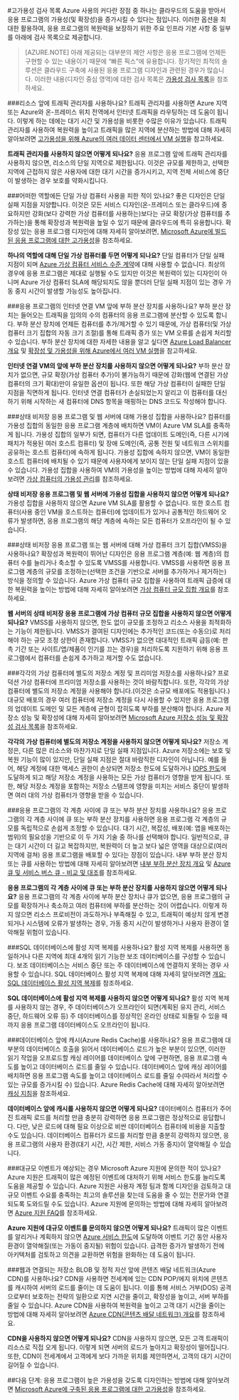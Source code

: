 <properties
   pageTitle="고가용성 검사 목록 | Microsoft Azure"
   description="Azure에서 응용 프로그램 가용성을 향상시키도록 설정하고 조치할 수 있는 빠른 검사 목록."
   services=""
   documentationCenter="na"
   authors="adamglick"
   manager="saladki"
   editor=""/>

<tags
   ms.service="resiliency"
   ms.devlang="na"
   ms.topic="article"
   ms.tgt_pltfrm="na"
   ms.workload="na"
   ms.date="08/18/2016"
   ms.author="aglick"/>

#고가용성 검사 목록
Azure 사용의 커다란 장점 중 하나는 클라우드의 도움을 받아서 응용 프로그램의 가용성(및 확장성)을 증가시킬 수 있다는 점입니다. 이러한 옵션을 최대한 활용하여, 응용 프로그램의 복원력을 보장하기 위한 주요 인프라 기본 사항 중 일부를 아래에 검사 목록으로 제공합니다.

>[AZURE.NOTE] 아래 제공되는 대부분의 제안 사항은 응용 프로그램에 언제든 구현할 수 있는 내용이기 때문에 “빠른 픽스”에 유용합니다. 장기적인 최적의 솔루션은 클라우드 구축에 사용된 응용 프로그램 디자인과 관련된 경우가 많습니다. 이러한 내용(디자인 중심 영역)에 대한 검사 목록은 [가용성 검사 목록](../best-practices-availability-checklist.md)을 참조하세요.

###리소스 앞에 트래픽 관리자를 사용하나요?
트래픽 관리자를 사용하면 Azure 지역 또는 Azure와 온-프레미스 위치 전역에서 인터넷 트래픽을 라우팅하는 데 도움이 됩니다. 이렇게 하는 데에는 대기 시간 및 가용성을 비롯한 수많은 이유가 있습니다. 트래픽 관리자를 사용하여 복원력을 높이고 트래픽을 많은 지역에 분산하는 방법에 대해 자세히 알아보려면 [고가용성을 위해 Azure의 여러 데이터 센터에서 VM 실행](../guidance/guidance-compute-multiple-datacenters.md)을 참고하세요.

__트래픽 관리자를 사용하지 않으면 어떻게 되나요?__ 응용 프로그램 앞에 트래픽 관리자를 사용하지 않으면, 리소스의 단일 지역으로 제한됩니다. 이것은 규모를 제한하고, 선택한 지역에 근접하지 않은 사용자에 대한 대기 시간을 증가시키고, 지역 전체 서비스에 중단이 발생하는 경우 보호를 약화시킵니다.

###어떠한 역할에든 단일 가상 컴퓨터 사용을 피한 적이 있나요?
좋은 디자인은 단일 실패 지점을 지양합니다. 이것은 모든 서비스 디자인(온-프레미스 또는 클라우드)에 중요하지만 강화(보다 강력한 가상 컴퓨터를 사용하는)보다는 규모 확장(가상 컴퓨터를 추가하는)을 통해 확장성과 복원력을 높일 수 있기 때문에 클라우드에 특히 유용합니다. 확장성 있는 응용 프로그램 디자인에 대해 자세히 알아보려면, [Microsoft Azure에 빌드된 응용 프로그램에 대한 고가용성](resiliency-high-availability-azure-applications.md)을 참조하세요.

__하나의 역할에 대해 단일 가상 컴퓨터를 두면 어떻게 되나요?__ 단일 컴퓨터가 단일 실패 지점이 되며 [Azure 가상 컴퓨터 서비스 수준 계약](https://azure.microsoft.com/support/legal/sla/virtual-machines/v1_0/)에 대해 사용할 수 없습니다. 최상의 경우에 응용 프로그램은 제대로 실행될 수도 있지만 이것은 복원력이 있는 디자인이 아니며 Azure 가상 컴퓨터 SLA에 해당되지도 않을 뿐더러 단일 실패 지점이 있는 경우 가동 중지 시간이 발생할 가능성도 높아집니다.

###응용 프로그램의 인터넷 연결 VM 앞에 부하 분산 장치를 사용하나요?
부하 분산 장치는 들어오는 트래픽을 임의의 수의 컴퓨터의 응용 프로그램에 분산할 수 있도록 합니다. 부하 분산 장치에 언제든 컴퓨터를 추가/제거할 수 있기 때문에, 가상 컴퓨터(및 가상 컴퓨터 크기 집합의 자동 크기 조절)를 통해 트래픽 증가 또는 VM 오류를 손쉽게 처리할 수 있습니다. 부하 분산 장치에 대한 자세한 내용을 알고 싶다면 [Azure Load Balancer 개요](../load-balancer/load-balancer-overview.md) 및 [확장성 및 가용성을 위해 Azure에서 여러 VM 실행](../guidance/guidance-compute-multi-vm.md)을 참고하세요.

__인터넷 연결 VM의 앞에 부하 분산 장치를 사용하지 않으면 어떻게 되나요?__ 부하 분산 장치가 없으면, 규모 확장(가상 컴퓨터 추가)이 불가능하기 때문에 강화(웹에 연결된 가상 컴퓨터의 크기 확대)만이 유일한 옵션이 됩니다. 또한 해당 가상 컴퓨터이 실패한 단일 지점을 직면하게 됩니다. 인터넷 연결 컴퓨터가 손실되었는지 알리고 이 컴퓨터를 대신하기 위해 시작하는 새 컴퓨터에 DNS 항목을 매핑하는 DNS 코드도 작성해야 합니다.

###상태 비저장 응용 프로그램 및 웹 서버에 대해 가용성 집합을 사용하나요?
컴퓨터를 가용성 집합의 동일한 응용 프로그램 계층에 배치하면 VM이 Azure VM SLA를 충족하게 됩니다. 가용성 집합의 일부가 되면, 컴퓨터가 다른 업데이트 도메인(즉, 다른 시기에 패치가 적용된 여러 호스트 컴퓨터) 및 장애 도메인(즉, 공통 전원 및 네트워크 스위치를 공유하는 호스트 컴퓨터)에 속하게 됩니다. 가용성 집합에 속하지 않으면, VM이 동일한 호스트 컴퓨터에 배치될 수 있기 때문에 사용자에게 보이지 않는 단일 실패 지점이 있을 수 있습니다. 가용성 집합을 사용하여 VM의 가용성을 높이는 방법에 대해 자세히 알아보려면 [가상 컴퓨터의 가용성 관리](../virtual-machines/virtual-machines-windows-manage-availability.md)를 참조하세요.

__상태 비저장 응용 프로그램 및 웹 서버에 가용성 집합을 사용하지 않으면 어떻게 되나요?__ 가용성 집합을 사용하지 않으면 Azure VM SLA를 활용할 수 없습니다. 또한 호스트 컴퓨터(사용 중인 VM을 호스트하는 컴퓨터)에 업데이트가 있거나 공통적인 하드웨어 오류가 발생하면, 응용 프로그램의 해당 계층에 속하는 모든 컴퓨터가 오프라인이 될 수 있습니다.

###상태 비저장 응용 프로그램 또는 웹 서버에 대해 가상 컴퓨터 크기 집합(VMSS)을 사용하나요?
확장성과 복원력이 뛰어난 디자인은 응용 프로그램 계층(예: 웹 계층)의 컴퓨터 수를 늘리거나 축소할 수 있도록 VMSS를 사용합니다. VMSS를 사용하면 응용 프로그램 계층의 규모를 조정하는(선택한 조건을 기반으로 서버를 추가하거나 제거하는) 방식을 정의할 수 있습니다. Azure 가상 컴퓨터 규모 집합을 사용하여 트래픽 급증에 대한 복원력을 높이는 방법에 대해 자세히 알아보려면 [가상 컴퓨터 규모 집합 개요](../virtual-machine-scale-sets/virtual-machine-scale-sets-overview.md)를 참조하세요.

__웹 서버의 상태 비저장 응용 프로그램에 가상 컴퓨터 규모 집합을 사용하지 않으면 어떻게 되나요?__ VMSS를 사용하지 않으면, 한도 없이 규모를 조정하고 리소스 사용을 최적화하는 기능이 제한됩니다. VMSS가 결여된 디자인에는 추가적인 코드(또는 수동으)로 처리해야 하는 규모 조정 상한이 존재합니다. VMSS가 없으면 대대적인 트래픽 급등(예: 판촉 기간 또는 사이트/앱/제품이 인기를 끄는 경우)을 처리하도록 지원하기 위해 응용 프로그램에서 컴퓨터를 손쉽게 추가하고 제거할 수도 없습니다.

###각각의 가상 컴퓨터에 별도의 저장소 계정 및 프리미엄 저장소를 사용하나요?
프로덕션 가상 컴퓨터에 프리미엄 저장소를 사용하는 것이 바람직합니다. 또한, 각각의 가상 컴퓨터에 별도의 저장소 계정을 사용해야 합니다.(이것은 소규모 배포에도 적용됩니다.) 대규모 배포의 경우 여러 컴퓨터에 저장소 계정을 다시 사용할 수 있지만 응용 프로그램의 업데이트 도메인 및 모든 계층에 균형이 잡히도록 부하를 분산해야 합니다. Azure 저장소 성능 및 확장성에 대해 자세히 알아보려면 [Microsoft Azure 저장소 성능 및 확장성 검사 목록](../storage/storage-performance-checklist.md)을 참조하세요.

__각각의 가상 컴퓨터에 별도의 저장소 계정을 사용하지 않으면 어떻게 되나요?__ 저장소 계정은, 다른 많은 리소스와 마찬가지로 단일 실패 지점입니다. Azure 저장소에는 보호 및 복원 기능이 많이 있지만, 단일 실패 지점은 절대 바람직한 디자인이 아닙니다. 예를 들어, 해당 계정에 대한 액세스 권한이 손상되면 저장소 한도에 도달하거나 [IOPS 한도](../azure-subscription-service-limits.md#virtual-machine-disk-limits)에 도달하게 되고 해당 저장소 계정을 사용하는 모든 가상 컴퓨터가 영향을 받게 됩니다. 또한, 해당 저장소 계정을 포함하는 저장소 스탬프에 영향을 미치는 서비스 중단이 발생하면 여러 대의 가상 컴퓨터가 영향을 받을 수 있습니다.

###응용 프로그램의 각 계층 사이에 큐 또는 부하 분산 장치를 사용하나요?
응용 프로그램의 각 계층 사이에 큐 또는 부하 분산 장치를 사용하면 응용 프로그램 각 계층의 규모를 독립적으로 손쉽게 조정할 수 있습니다. 대기 시간, 복잡성, 배포(예: 앱을 배포하는 범위)의 필요성을 기반으로 이 두 가지 기술 중 하나를 선택해야 합니다. 일반적으로, 큐는 대기 시간이 더 길고 복잡하지만, 복원력이 더 높고 보다 넓은 영역을 대상으로(여러 지역에 걸쳐) 응용 프로그램을 배포할 수 있다는 장점이 있습니다. 내부 부하 분산 장치 또는 큐를 사용하는 방법에 대해 자세히 알아보려면 [내부 부하 분산 장치 개요](../load-balancer/load-balancer-internal-overview.md) 및 [Azure 큐 및 서비스 버스 큐 - 비교 및 대조](../service-bus-messaging/service-bus-azure-and-service-bus-queues-compared-contrasted.md)를 참조하세요.

__응용 프로그램의 각 계층 사이에 큐 또는 부하 분산 장치를 사용하지 않으면 어떻게 되나요?__ 응용 프로그램의 각 계층 사이에 부하 분산 장치나 큐가 없으면, 응용 프로그램의 규모를 확장하거나 축소하고 여러 컴퓨터에 부하를 분산하는 것이 어렵습니다. 이렇게 하지 않으면 리소스 프로비전이 과도하거나 부족해질 수 있고, 트래픽이 예상치 않게 변경되거나 시스템에 오류가 발생하는 경우, 가동 중지 시간이 발생하거나 사용자 환경이 열악해질 위험이 있습니다.
 
###SQL 데이터베이스에 활성 지역 복제를 사용하나요? 
활성 지역 복제를 사용하면 동일하거나 다른 지역에 최대 4개의 읽기 기능한 보조 데이터베이스를 구성할 수 있습니다. 보조 데이터베이스는 서비스 중단 또는 주 데이터베이스에 연결하지 못하는 경우 사용할 수 있습니다. SQL 데이터베이스 활성 지역 복제에 대해 자세히 알아보려면 [개요: SQL 데이터베이스 활성 지역 복제](../sql-database/sql-database-geo-replication-overview.md)를 참조하세요.
 
 __SQL 데이터베이스에 활성 지역 복제를 사용하지 않으면 어떻게 되나요?__ 활성 지역 복제를 사용하지 않는 경우, 주 데이터베이스가 오프라인이 되면(계획된 유지 관리, 서비스 중단, 하드웨어 오류 등) 주 데이터베이스를 정상적인 온라인 상태로 되돌릴 수 있을 때까지 응용 프로그램 데이터베이스도 오프라인이 됩니다.
 
###데이터베이스 앞에 캐시(Azure Redis Cache)를 사용하나요?
응용 프로그램에 대부분의 데이터베이스 호출을 읽어서 데이터베이스 로드가 높은 부분이 있으면, 이러한 읽기 작업을 오프로드할 캐싱 레이어를 데이터베이스 앞에 구현하면, 응용 프로그램 속도를 높이고 데이터베이스 로드를 줄일 수 있습니다. 데이터베이스 앞에 캐싱 레이어를 배치하면 응용 프로그램 속도를 높이고 데이터베이스 로드를 줄일 수(따라서 처리할 수 있는 규모를 증가시킬 수) 있습니다. Azure Redis Cache에 대해 자세히 알아보려면 [캐싱 지침](../best-practices-caching.md)을 참조하세요.
 
 __데이터베이스 앞에 캐시를 사용하지 않으면 어떻게 되나요?__ 데이터베이스 컴퓨터가 주어진 트래픽 로드를 처리할 만큼 충분히 강력하면 응용 프로그램은 정상적으로 응답합니다. 다만, 낮은 로드에 대해 필요 이상으로 비싼 데이터베이스 컴퓨터에 비용을 지출할 수도 있습니다. 데이터베이스 컴퓨터가 로드를 처리할 만큼 충분히 강력하지 않으면, 응용 프로그램의 사용자 환경(대기 시간, 시간 제한, 서비스 가동 중지)이 열악해질 수 있습니다.
 
###대규모 이벤트가 예상되는 경우 Microsoft Azure 지원에 문의한 적이 있나요?
Azure 지원은 트래픽이 많은 예정된 이벤트에 대처하기 위해 서비스 한도를 늘리도록 도움을 제공할 수 있습니다. Azure 지원은 사용자 계정 팀과 함께 디자인을 검토하고 대규모 이벤트 수요를 충족하는 최고의 솔루션을 찾는데 도움을 줄 수 있는 전문가와 연결되도록 도와드릴 수도 있습니다. Azure 지원에 문의하는 방법에 대해 자세히 알아보려면 [Azure 지원 FAQ](https://azure.microsoft.com/support/faq/)를 참조하세요.

__Azure 지원에 대규모 이벤트를 문의하지 않으면 어떻게 되나요?__ 트래픽이 많은 이벤트를 알리거나 계획하지 않으면 [Azure 서비스 한도](../azure-subscription-service-limits.md)에 도달하여 이벤트 기간 동안 사용자 환경이 열악해질(또는 가동이 중지될) 위험이 있습니다. 급격한 증가가 발생하기 전에 아키텍처를 검토하고 의견을 교환하면 위험을 완화하는 데 도움이 됩니다.

###웹과 연결되는 저장소 BLOB 및 정적 자산 앞에 콘텐츠 배달 네트워크(Azure CDN)를 사용하나요?
CDN을 사용하면 전세계에 있는 CDN POP/에지 위치에 콘텐츠를 캐시하여 서버의 로드를 줄이는 데 도움이 됩니다. 이를 통해 서비스 거부(DOS) 공격으로부터 보호하는 전략의 일환으로 지연 시간을 줄이고, 확장성을 높이고, 서버 부하를 줄일 수 있습니다. Azure CDN을 사용하여 복원력을 높이고 고객 대기 시간을 줄이는 방법에 대해 자세히 알아보려면 [Azure CDN(콘텐츠 배달 네트워크) 개요](../cdn/cdn-overview.md)를 참조하세요.

__CDN을 사용하지 않으면 어떻게 되나요?__ CDN을 사용하지 않으면, 모든 고객 트래픽이 리소스로 직접 오게 됩니다. 이렇게 되면 서버의 로드가 높아지고 확장성이 떨어집니다. 또한, CDN이 전세계에서 고객에게 보다 가까운 위치를 제안하면서, 고객의 대기 시간이 길어질 수 있습니다.

##다음 단계:
응용 프로그램이 높은 가용성을 갖도록 디자인하는 방법에 대해 알아보려면 [Microsoft Azure에 구축된 응용 프로그램에 대한 고가용성](resiliency-high-availability-azure-applications.md)을 참조하세요.

<!---HONumber=AcomDC_0928_2016-->
